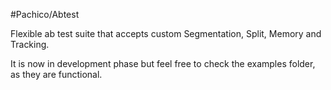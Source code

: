 #Pachico/Abtest

Flexible ab test suite that accepts custom Segmentation, Split, Memory and Tracking.

It is now in development phase but feel free to check the examples folder, as they are functional.
